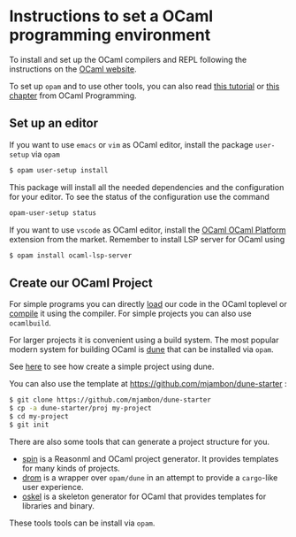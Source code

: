 # Instructions to set a OCaml programming environment

To install and set up the OCaml compilers and REPL following the instructions on the [OCaml website](https://ocaml.org/docs/install.html).

To set up `opam` and to use other tools, you can also read [this tutorial](https://ocaml.org/learn/tutorials/up_and_running.html) or [this chapter](https://cs3110.github.io/textbook/chapters/preface/install.html) from OCaml Programming.

## Set up an editor
If you want to use `emacs` or `vim`  as OCaml editor, install the package `user-setup` via `opam`
```sh
$ opam user-setup install
```
This package will install all the needed dependencies and the configuration for your editor. To see the status of the
configuration use the command
```sh
opam-user-setup status
```

If you want to use `vscode` as OCaml editor, install the [OCaml OCaml Platform](https://marketplace.visualstudio.com/items?itemName=ocamllabs.ocaml-platform) extension from the market. 
Remember to install LSP server for OCaml using
```sh
$ opam install ocaml-lsp-server
```

## Create our OCaml Project

For simple programs you can directly [load](https://ocaml.org/learn/tutorials/a_first_hour_with_ocaml.html#Running-OCaml-programs) our code in the OCaml toplevel or [compile](https://ocaml.org/learn/tutorials/a_first_hour_with_ocaml.html#Compiling-OCaml-programs) it using the compiler. For simple projects you can also use `ocamlbuild`.

For larger projects it is convenient using a build system.
The most popular modern system for building OCaml is [dune](https://dune.build/) that can be installed via `opam`.

See [here](https://ocaml.org/learn/tutorials/up_and_running.html#A-first-project) to see how create a simple project using dune. 

You can also use the template at https://github.com/mjambon/dune-starter :
```sh
$ git clone https://github.com/mjambon/dune-starter
$ cp -a dune-starter/proj my-project
$ cd my-project
$ git init
```

There are also some tools that can generate a project structure for you.   
- [spin](https://github.com/tmattio/spin) is a Reasonml and OCaml project generator. It provides templates for many kinds of projects. 
- [drom](https://ocamlpro.github.io/drom/)  is a wrapper over `opam/dune` in an attempt to provide a `cargo`-like user experience. 
- [oskel](https://github.com/CraigFe/oskel) is a skeleton generator for OCaml that provides templates for libraries and binary. 

These tools tools can be install via `opam`.